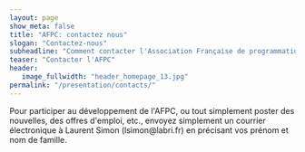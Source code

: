 ```yaml
---
layout: page
show_meta: false
title: "AFPC: contactez nous"
slogan: "Contactez-nous"
subheadline: "Comment contacter l'Association Française de programmation par Contraintes"
teaser: "Contacter l'AFPC"
header:
   image_fullwidth: "header_homepage_13.jpg"
permalink: "/presentation/contacts/"
---
```


<p>Pour participer au développement de l'AFPC, ou tout simplement poster des nouvelles, des offres d'emploi, etc., envoyez simplement un courrier électronique à Laurent Simon (lsimon@labri.fr) en précisant vos prénom et nom de famille.</p>

